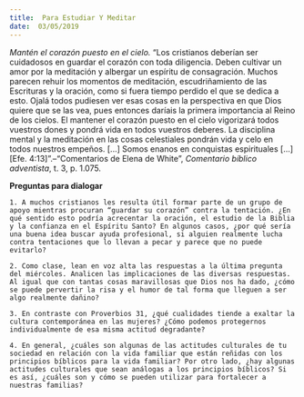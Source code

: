 ```yaml
---
title:  Para Estudiar Y Meditar
date:  03/05/2019
---
```


_Mantén el corazón puesto en el cielo._ “Los cristianos deberían ser cuidadosos en guardar el corazón con toda diligencia. Deben cultivar un amor por la meditación y albergar un espíritu de consagración. Muchos parecen rehuir los momentos de meditación, escudriñamiento de las Escrituras y la oración, como si fuera tiempo perdido el que se dedica a esto. Ojalá todos pudiesen ver esas cosas en la perspectiva en que Dios quiere que se las vea, pues entonces daríais la primera importancia al Reino de los cielos. El mantener el corazón puesto en el cielo vigorizará todos vuestros dones y pondrá vida en todos vuestros deberes. La disciplina mental y la meditación en las cosas celestiales pondrán vida y celo en todos nuestros empeños. [...] Somos enanos en conquistas espirituales [...] [Efe. 4:13]”.–“Comentarios de Elena de White”, _Comentario bíblico adventista_, t. 3, p. 1.075.

**Preguntas para dialogar**

`1. A muchos cristianos les resulta útil formar parte de un grupo de apoyo mientras procuran “guardar su corazón” contra la tentación. ¿En qué sentido esto podría acrecentar la oración, el estudio de la Biblia y la confianza en el Espíritu Santo? En algunos casos, ¿por qué sería una buena idea buscar ayuda profesional, si alguien realmente lucha contra tentaciones que lo llevan a pecar y parece que no puede evitarlo?`

`2. Como clase, lean en voz alta las respuestas a la última pregunta del miércoles. Analicen las implicaciones de las diversas respuestas. Al igual que con tantas cosas maravillosas que Dios nos ha dado, ¿cómo se puede pervertir la risa y el humor de tal forma que lleguen a ser algo realmente dañino?`

`3. En contraste con Proverbios 31, ¿qué cualidades tiende a exaltar la cultura contemporánea en las mujeres? ¿Cómo podemos protegernos individualmente de esa misma actitud degradante?`

`4. En general, ¿cuáles son algunas de las actitudes culturales de tu sociedad en relación con la vida familiar que están reñidas con los principios bíblicos para la vida familiar? Por otro lado, ¿hay algunas actitudes culturales que sean análogas a los principios bíblicos? Si es así, ¿cuáles son y cómo se pueden utilizar para fortalecer a nuestras familias?`